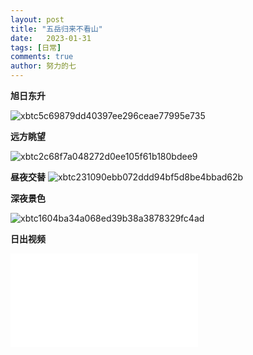 ```yaml
---
layout: post
title: "五岳归来不看山"
date:   2023-01-31
tags: [日常]
comments: true
author: 努力的七
---
```


<!-- more -->

**旭日东升**

![xbtc5c69879dd40397ee296ceae77995e735](https://img.xiejiaqi.cn/i/2023/02/01/63d9501310431.webp)

**远方眺望**

![xbtc2c68f7a048272d0ee105f61b180bdee9](https://img.xiejiaqi.cn/i/2023/02/01/63d950248bf9d.webp)

**昼夜交替**
![xbtc231090ebb072ddd94bf5d8be4bbad62b](https://img.xiejiaqi.cn/i/2023/02/01/63d9503d09faa.webp)

**深夜景色**

![xbtc1604ba34a068ed39b38a3878329fc4ad](https://img.xiejiaqi.cn/i/2023/02/01/63d9503f3efd4.webp)

**日出视频**

<iframe src="//player.bilibili.com/player.html?aid=821131037&bvid=BV1tG4y1M7eY&cid=987740664&page=1" scrolling="no" border="0" frameborder="no" framespacing="0" allowfullscreen="true"> </iframe>
